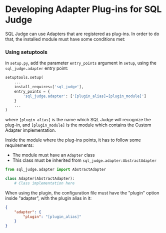 # Developing Adapter Plug-ins for SQL Judge

SQL Judge can use Adapters that are registered as plug-ins. In order to do that, the installed module must have some conditions met:

### Using setuptools

in ```setup.py```, add the parameter ```entry_points``` argument in ```setup```, using the ```sql_judge.adapter``` entry point:

```python
setuptools.setup(
    ...
    install_requires=['sql_judge'],
    entry_points = {
        'sql_judge.adapter': ['[plugin_alias]=[plugin_module]']
    }
    ...
)
```

where ```[plugin_alias]``` is the name which SQL Judge will recognize the plug-in, and ```[plugin_module]``` is the module which contains the Custom Adapter implementation.

Inside the module where the plug-ins points, it has to follow some requirements:

 - The module must have an ```Adapter``` class
 - This class must be inherited from ```sql_judge.adapter:AbstractAdapter```

```python
from sql_judge.adapter import AbstractAdapter

class Adapter(AbstractAdapter):
    # Class implementation here
```

When using the plugin, the configuration file must have the "plugin" option inside "adapter", with the plugin alias in it:
```JSON
{
    "adapter": {
        "plugin": "[plugin_alias]"
    }
}
```